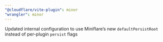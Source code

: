 ```yaml
---
"@cloudflare/vite-plugin": minor
"wrangler": minor
---
```


Updated internal configuration to use Miniflare’s new `defaultPersistRoot` instead of per-plugin `persist` flags
